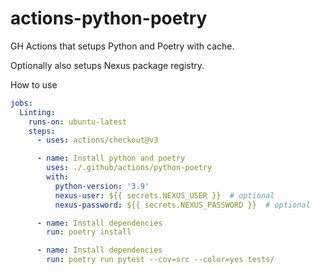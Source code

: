 # actions-python-poetry
GH Actions that setups Python and Poetry with cache.

Optionally also setups Nexus package registry.

How to use
```yaml
jobs:
  Linting:
    runs-on: ubuntu-latest
    steps:
      - uses: actions/checkout@v3

      - name: Install python and poetry
        uses: ./.github/actions/python-poetry
        with:
          python-version: '3.9'
          nexus-user: ${{ secrets.NEXUS_USER }}  # optional
          nexus-password: ${{ secrets.NEXUS_PASSWORD }}  # optional

      - name: Install dependencies
        run: poetry install

      - name: Install dependencies
        run: poetry run pytest --cov=src --color=yes tests/
```
